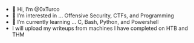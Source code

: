 - 👋 Hi, I’m @0xTurco
- 👀 I’m interested in ... Offensive Security, CTFs, and Programming
- 🌱 I’m currently learning ... C, Bash, Python, and Powershell
- I will upload my writeups from machines I have completed on HTB and THM 


<!---
0xTurco/0xTurco is a ✨ special ✨ repository because its `README.md` (this file) appears on your GitHub profile.
You can click the Preview link to take a look at your changes.
--->
